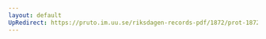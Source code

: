 ```yaml
---
layout: default
UpRedirect: https://pruto.im.uu.se/riksdagen-records-pdf/1872/prot-1872--fk--327/prot-1872--fk--327_002.pdf
---
```


